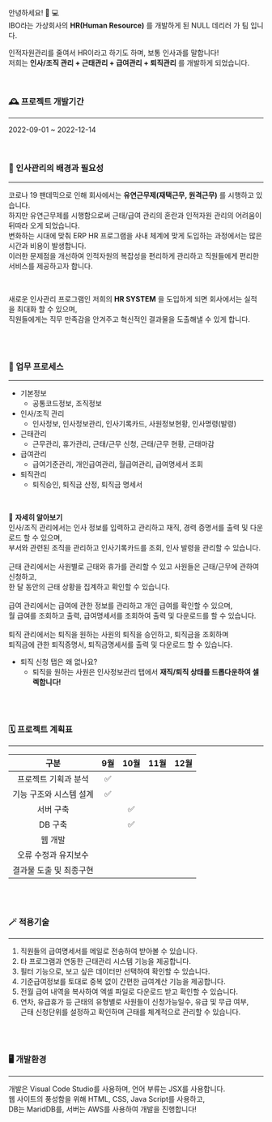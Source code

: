 안녕하세요! 👋 💻  
IBO라는 가상회사의 
**HR(Human Resource)**
를 개발하게 된 NULL 데리러 가 팀 입니다.  

인적자원관리를 줄여서 HR이라고 하기도 하며, 보통 인사과를 말합니다!  
저희는 
**인사/조직 관리 + 근태관리 + 급여관리 + 퇴직관리**
를 개발하게 되었습니다.

<br>

### 🕰️ 프로젝트 개발기간
***
2022-09-01 ~ 2022-12-14  

<br>
  
### 🔎 인사관리의 배경과 필요성
***
코로나 19 팬데믹으로 인해 회사에서는 
**유연근무제(재택근무, 원격근무)**
를 시행하고 있습니다.  
하지만 유연근무제를 시행함으로써 근태/급여 관리의 혼란과 인적자원 관리의 어려움이 뒤따라 오게 되었습니다.  
변화하는 시대에 맞춰 ERP HR 프로그램을 사내 체계에 맞게 도입하는 과정에서는 많은 시간과 비용이 발생합니다.  
이러한 문제점을 개선하여 인적자원의 복잡성을 편리하게 관리하고 직원들에게 편리한 서비스를 제공하고자 합니다.  
  
<br>

새로운 인사관리 프로그램인 저희의 
**HR SYSTEM**
을 도입하게 되면 회사에서는 실적을 최대화 할 수 있으며,  
직원들에게는 직무 만족감을 안겨주고 혁신적인 결과물을 도출해낼 수 있게 합니다.

<br><br>
  
### 📑 업무 프로세스
***
* 기본정보
  * 공통코드정보, 조직정보
* 인사/조직 관리
  * 인사정보, 인사정보관리, 인사기록카드, 사원정보현황, 인사명령(발령)
* 근태관리
  * 근무관리, 휴가관리, 근태/근무 신청, 근태/근무 현황, 근태마감
* 급여관리
  * 급여기준관리, 개인급여관리, 월급여관리, 급여명세서 조회
* 퇴직관리
  * 퇴직승인, 퇴직금 산정, 퇴직금 명세서

<br>

📂 
**자세히 알아보기**<br>
인사/조직 관리에서는 인사 정보를 입력하고 관리하고 재직, 경력 증명서를 출력 및 다운로드 할 수 있으며,  
부서와 관련된 조직을 관리하고 인사기록카드를 조회, 인사 발령을 관리할 수 있습니다.  
<br>
근태 관리에서는 사원별로 근태와 휴가를 관리할 수 있고 사원들은 근태/근무에 관하여 신청하고,  
한 달 동안의 근태 상황을 집계하고 확인할 수 있습니다.  
<br>
급여 관리에서는 급여에 관한 정보를 관리하고 개인 급여를 확인할 수 있으며,  
월 급여를 조회하고 출력, 급여명세서를 조회하여 출력 및 다운로드를 할 수 있습니다.  
<br>
퇴직 관리에서는 퇴직을 원하는 사원의 퇴직을 승인하고, 퇴직금을 조회하며  
퇴직금에 관한 퇴직증명서, 퇴직금명세서를 출력 및 다운로드 할 수 있습니다.
  * 퇴직 신청 탭은 왜 없나요?  
    * 퇴직을 원하는 사원은 인사정보관리 탭에서 
    **재직/퇴직 상태를 드롭다운하여 셀렉합니다!**

<br><br>

### 🗓️ 프로젝트 계획표
***  
구분|9월|10월|11월|12월  
:---:|:---:|:---:|:---:|:---:|
프로젝트 기획과 분석|✅|
기능 구조와 시스템 설계|✅|
서버 구축||✅|
DB 구축||✅|
웹 개발|
오류 수정과 유지보수|  
결과물 도출 및 최종구현|

<br><br>

### 🪄 적용기술
***  
1. 직원들의 급여명세서를 메일로 전송하여 받아볼 수 있습니다.
2. 타 프로그램과 연동한 근태관리 시스템 기능을 제공합니다.
3. 필터 기능으로, 보고 싶은 데이터만 선택하여 확인할 수 있습니다.
4. 기준급여정보를 토대로 중복 없이 간편한 급여계산 기능을 제공합니다.
5. 전월 급여 내역을 복사하여 엑셀 파일로 다운로드 받고 확인할 수 있습니다.
6. 연차, 유급휴가 등 근태의 유형별로 사원들이 신청가능일수, 유급 및 무급 여부,  
근태 신청단위를 설정하고 확인하며 근태를 체계적으로 관리할 수 있습니다.

<br><br>

### 🖥️ 개발환경
***  
개발은 Visual Code Studio를 사용하며, 언어 부류는 JSX를 사용합니다.  
웹 사이트의 풍성함을 위해 HTML, CSS, Java Script를 사용하고,  
DB는 MaridDB를, 서버는 AWS를 사용하여 개발을 진행합니다!
